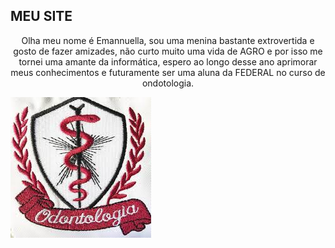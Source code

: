 ## MEU SITE
  <center> 
  Olha meu nome é Emannuella, sou uma menina bastante extrovertida e gosto de fazer amizades, não curto muito uma vida de AGRO e por isso me tornei uma amante da informática, espero ao longo desse ano aprimorar meus conhecimentos e futuramente ser uma aluna da FEDERAL no curso de ondotologia. <br>

  </center>

![Image](mn.png) 

